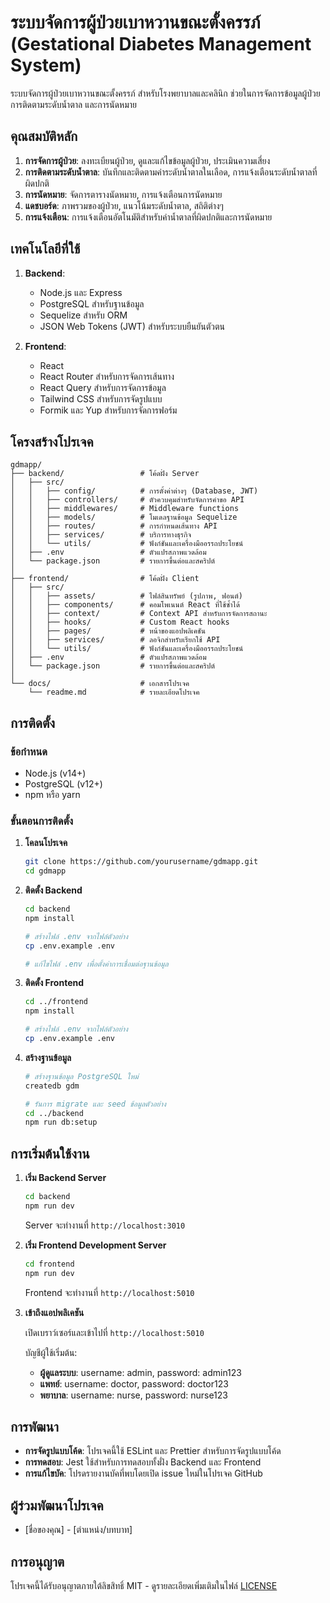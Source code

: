 # ระบบจัดการผู้ป่วยเบาหวานขณะตั้งครรภ์ (Gestational Diabetes Management System)

ระบบจัดการผู้ป่วยเบาหวานขณะตั้งครรภ์ สำหรับโรงพยาบาลและคลินิก ช่วยในการจัดการข้อมูลผู้ป่วย การติดตามระดับน้ำตาล และการนัดหมาย

## คุณสมบัติหลัก

1. **การจัดการผู้ป่วย**: ลงทะเบียนผู้ป่วย, ดูและแก้ไขข้อมูลผู้ป่วย, ประเมินความเสี่ยง
2. **การติดตามระดับน้ำตาล**: บันทึกและติดตามค่าระดับน้ำตาลในเลือด, การแจ้งเตือนระดับน้ำตาลที่ผิดปกติ
3. **การนัดหมาย**: จัดการตารางนัดหมาย, การแจ้งเตือนการนัดหมาย
4. **แดชบอร์ด**: ภาพรวมของผู้ป่วย, แนวโน้มระดับน้ำตาล, สถิติต่างๆ
5. **การแจ้งเตือน**: การแจ้งเตือนอัตโนมัติสำหรับค่าน้ำตาลที่ผิดปกติและการนัดหมาย

## เทคโนโลยีที่ใช้

1. **Backend**:
   - Node.js และ Express
   - PostgreSQL สำหรับฐานข้อมูล
   - Sequelize สำหรับ ORM
   - JSON Web Tokens (JWT) สำหรับระบบยืนยันตัวตน

2. **Frontend**:
   - React
   - React Router สำหรับการจัดการเส้นทาง
   - React Query สำหรับการจัดการข้อมูล
   - Tailwind CSS สำหรับการจัดรูปแบบ
   - Formik และ Yup สำหรับการจัดการฟอร์ม

## โครงสร้างโปรเจค

```
gdmapp/
├── backend/                 # โค้ดฝั่ง Server
│   ├── src/
│   │   ├── config/          # การตั้งค่าต่างๆ (Database, JWT)
│   │   ├── controllers/     # ตัวควบคุมสำหรับจัดการคำขอ API
│   │   ├── middlewares/     # Middleware functions
│   │   ├── models/          # โมเดลฐานข้อมูล Sequelize
│   │   ├── routes/          # การกำหนดเส้นทาง API
│   │   ├── services/        # บริการทางธุรกิจ
│   │   └── utils/           # ฟังก์ชันและเครื่องมืออรรถประโยชน์
│   ├── .env                 # ตัวแปรสภาพแวดล้อม
│   └── package.json         # รายการขึ้นต่อและสคริปต์
│
├── frontend/                # โค้ดฝั่ง Client
│   ├── src/
│   │   ├── assets/          # ไฟล์สินทรัพย์ (รูปภาพ, ฟอนต์)
│   │   ├── components/      # คอมโพเนนต์ React ที่ใช้ซ้ำได้
│   │   ├── context/         # Context API สำหรับการจัดการสถานะ
│   │   ├── hooks/           # Custom React hooks
│   │   ├── pages/           # หน้าของแอปพลิเคชัน
│   │   ├── services/        # ลอจิกสำหรับเรียกใช้ API
│   │   └── utils/           # ฟังก์ชันและเครื่องมืออรรถประโยชน์
│   ├── .env                 # ตัวแปรสภาพแวดล้อม
│   └── package.json         # รายการขึ้นต่อและสคริปต์
│
└── docs/                    # เอกสารโปรเจค
    └── readme.md            # รายละเอียดโปรเจค
```

## การติดตั้ง

### ข้อกำหนด

- Node.js (v14+)
- PostgreSQL (v12+)
- npm หรือ yarn

### ขั้นตอนการติดตั้ง

1. **โคลนโปรเจค**

   ```bash
   git clone https://github.com/yourusername/gdmapp.git
   cd gdmapp
   ```

2. **ติดตั้ง Backend**

   ```bash
   cd backend
   npm install
   
   # สร้างไฟล์ .env จากไฟล์ตัวอย่าง
   cp .env.example .env
   
   # แก้ไขไฟล์ .env เพื่อตั้งค่าการเชื่อมต่อฐานข้อมูล
   ```

3. **ติดตั้ง Frontend**

   ```bash
   cd ../frontend
   npm install
   
   # สร้างไฟล์ .env จากไฟล์ตัวอย่าง
   cp .env.example .env
   ```

4. **สร้างฐานข้อมูล**

   ```bash
   # สร้างฐานข้อมูล PostgreSQL ใหม่
   createdb gdm
   
   # รันการ migrate และ seed ข้อมูลตัวอย่าง
   cd ../backend
   npm run db:setup
   ```

## การเริ่มต้นใช้งาน

1. **เริ่ม Backend Server**

   ```bash
   cd backend
   npm run dev
   ```

   Server จะทำงานที่ `http://localhost:3010`

2. **เริ่ม Frontend Development Server**

   ```bash
   cd frontend
   npm run dev
   ```

   Frontend จะทำงานที่ `http://localhost:5010`

3. **เข้าถึงแอปพลิเคชัน**

   เปิดเบราว์เซอร์และเข้าไปที่ `http://localhost:5010`

   บัญชีผู้ใช้เริ่มต้น:
   - **ผู้ดูแลระบบ**: username: admin, password: admin123
   - **แพทย์**: username: doctor, password: doctor123
   - **พยาบาล**: username: nurse, password: nurse123

## การพัฒนา

- **การจัดรูปแบบโค้ด**: โปรเจคนี้ใช้ ESLint และ Prettier สำหรับการจัดรูปแบบโค้ด
- **การทดสอบ**: Jest ใช้สำหรับการทดสอบทั้งฝั่ง Backend และ Frontend
- **การแก้ไขบัค**: โปรดรายงานบัคที่พบโดยเปิด issue ใหม่ในโปรเจค GitHub

## ผู้ร่วมพัฒนาโปรเจค

- [ชื่อของคุณ] - [ตำแหน่ง/บทบาท]

## การอนุญาต

โปรเจคนี้ได้รับอนุญาตภายใต้ลิขสิทธิ์ MIT - ดูรายละเอียดเพิ่มเติมในไฟล์ [LICENSE](LICENSE)